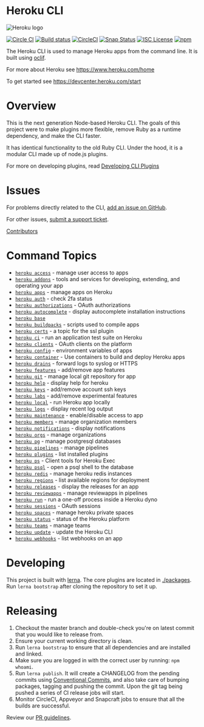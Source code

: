 Heroku CLI
==========

![Heroku logo](https://d4yt8xl9b7in.cloudfront.net/assets/home/logotype-heroku.png)

[![Circle CI](https://circleci.com/gh/heroku/cli/tree/master.svg?style=svg)](https://circleci.com/gh/heroku/cli/tree/master)
[![Build status](https://ci.appveyor.com/api/projects/status/ouee3b9d7jwkjcr1/branch/master?svg=true)](https://ci.appveyor.com/project/Heroku/cli/branch/master)
[![CircleCI](https://circleci.com/gh/heroku/cli-macos-installer/tree/master.svg?style=svg&circle-token=90b3b4392dc1668e97108edabdfc2c6baddc3a17)](https://circleci.com/gh/heroku/cli-macos-installer/tree/master)
[![Snap Status](https://build.snapcraft.io/badge/heroku/cli.svg)](https://build.snapcraft.io/user/heroku/cli)
[![ISC License](https://img.shields.io/github/license/heroku/cli.svg)](https://github.com/heroku/cli/blob/master/LICENSE)
[![npm](https://img.shields.io/npm/v/heroku.svg)](https://www.npmjs.com/package/heroku)

The Heroku CLI is used to manage Heroku apps from the command line. It is built using [oclif](https://oclif.io).

For more about Heroku see <https://www.heroku.com/home>

To get started see <https://devcenter.heroku.com/start>

Overview
========

This is the next generation Node-based Heroku CLI.  The goals of this project were to make plugins more flexible, remove Ruby as a runtime dependency, and make the CLI faster.

It has identical functionality to the old Ruby CLI. Under the hood, it is a modular CLI made up of node.js plugins.

For more on developing plugins, read [Developing CLI Plugins](https://devcenter.heroku.com/articles/developing-cli-plugins)

Issues
======

For problems directly related to the CLI, [add an issue on GitHub](https://github.com/heroku/cli/issues/new).

For other issues, [submit a support ticket](https://help.heroku.com/).

[Contributors](https://github.com/heroku/cli/contributors)

<!-- commands -->
# Command Topics

* [`heroku access`](docs/access.md) - manage user access to apps
* [`heroku addons`](docs/addons.md) - tools and services for developing, extending, and operating your app
* [`heroku apps`](docs/apps.md) - manage apps on Heroku
* [`heroku auth`](docs/auth.md) - check 2fa status
* [`heroku authorizations`](docs/authorizations.md) - OAuth authorizations
* [`heroku autocomplete`](docs/autocomplete.md) - display autocomplete installation instructions
* [`heroku base`](docs/base.md)
* [`heroku buildpacks`](docs/buildpacks.md) - scripts used to compile apps
* [`heroku certs`](docs/certs.md) - a topic for the ssl plugin
* [`heroku ci`](docs/ci.md) - run an application test suite on Heroku
* [`heroku clients`](docs/clients.md) - OAuth clients on the platform
* [`heroku config`](docs/config.md) - environment variables of apps
* [`heroku container`](docs/container.md) - Use containers to build and deploy Heroku apps
* [`heroku drains`](docs/drains.md) - forward logs to syslog or HTTPS
* [`heroku features`](docs/features.md) - add/remove app features
* [`heroku git`](docs/git.md) - manage local git repository for app
* [`heroku help`](docs/help.md) - display help for heroku
* [`heroku keys`](docs/keys.md) - add/remove account ssh keys
* [`heroku labs`](docs/labs.md) - add/remove experimental features
* [`heroku local`](docs/local.md) - run Heroku app locally
* [`heroku logs`](docs/logs.md) - display recent log output
* [`heroku maintenance`](docs/maintenance.md) - enable/disable access to app
* [`heroku members`](docs/members.md) - manage organization members
* [`heroku notifications`](docs/notifications.md) - display notifications
* [`heroku orgs`](docs/orgs.md) - manage organizations
* [`heroku pg`](docs/pg.md) - manage postgresql databases
* [`heroku pipelines`](docs/pipelines.md) - manage pipelines
* [`heroku plugins`](docs/plugins.md) - list installed plugins
* [`heroku ps`](docs/ps.md) - Client tools for Heroku Exec
* [`heroku psql`](docs/psql.md) - open a psql shell to the database
* [`heroku redis`](docs/redis.md) - manage heroku redis instances
* [`heroku regions`](docs/regions.md) - list available regions for deployment
* [`heroku releases`](docs/releases.md) - display the releases for an app
* [`heroku reviewapps`](docs/reviewapps.md) - manage reviewapps in pipelines
* [`heroku run`](docs/run.md) - run a one-off process inside a Heroku dyno
* [`heroku sessions`](docs/sessions.md) - OAuth sessions
* [`heroku spaces`](docs/spaces.md) - manage heroku private spaces
* [`heroku status`](docs/status.md) - status of the Heroku platform
* [`heroku teams`](docs/teams.md) - manage teams
* [`heroku update`](docs/update.md) - update the Heroku CLI
* [`heroku webhooks`](docs/webhooks.md) - list webhooks on an app

<!-- commandsstop -->

Developing
==========

This project is built with [lerna](https://lerna.js.org/). The core plugins are located in [./packages](./packages). Run `lerna bootstrap` after cloning the repository to set it up.

Releasing
=========
1. Checkout the master branch and double-check you're on latest commit that you would like to release from.
2. Ensure your current working directory is clean.
3. Run `lerna bootstrap` to ensure that all dependencies and are installed and linked.
4. Make sure you are logged in with the correct user by running: `npm whoami`.
5. Run `lerna publish`. It will create a CHANGELOG from the pending commits using [Conventional Commits](http://conventionalcommits.org), and also take care of bumping packages, tagging and pushing the commit. Upon the git tag being pushed a series of CI release jobs will start.
6. Monitor CircleCI, Appveyor and Snapcraft jobs to ensure that all the builds are successful.

Review our [PR guidelines](./.github/PULL_REQUEST_TEMPLATE.md).

